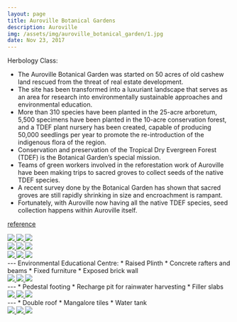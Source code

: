 ```yaml
---
layout: page
title: Auroville Botanical Gardens
description: Auroville
img: /assets/img/auroville_botanical_garden/1.jpg
date: Nov 23, 2017
---
```

Herbology Class: 
* The Auroville Botanical Garden was started on 50 acres of old cashew land rescued from the threat of real estate development.
* The site has been transformed into a  luxuriant landscape that serves as an area for research into environmentally sustainable approaches and environmental education.
* More than 310 species have been planted in the 25-acre arboretum, 5,500 specimens have been planted in the 10-acre conservation forest, and a TDEF plant nursery has been created, capable of producing 50,000 seedlings per year to promote the re-introduction of the indigenous flora of the region.
* Conservation and preservation of the Tropical Dry Evergreen Forest (TDEF) is the Botanical Garden’s special mission.
* Teams of green workers involved in the reforestation work of Auroville have been making trips to sacred groves to collect seeds of the native TDEF species.
* A recent survey done by the Botanical Garden has shown that sacred groves are still rapidly shrinking in size and encroachment is rampant.
* Fortunately, with Auroville now having all the native TDEF species, seed collection happens within Auroville itself.

<a href = "http://auroville.org" > reference </a>


<div class="img_row">
    <a data-fancybox="gallery" href="{{ site.baseurl }}/assets/img/auroville_botanical_garden/1.jpg">
        <img class="col one left" src="{{ site.baseurl }}/assets/img/auroville_botanical_garden/1.jpg" />
    </a>
    <a data-fancybox="gallery" href="{{ site.baseurl }}/assets/img/auroville_botanical_garden/2.jpg">
        <img class="col one left" src="{{ site.baseurl }}/assets/img/auroville_botanical_garden/2.jpg" />
    </a>
    <a data-fancybox="gallery" href="{{ site.baseurl }}/assets/img/auroville_botanical_garden/3.jpg">
        <img class="col one left" src="{{ site.baseurl }}/assets/img/auroville_botanical_garden/3.jpg" />
    </a>
</div>
<div class="img_row">
    <a data-fancybox="gallery" href="{{ site.baseurl }}/assets/img/auroville_botanical_garden/4.jpg">
        <img class="col one left" src="{{ site.baseurl }}/assets/img/auroville_botanical_garden/4.jpg" />
    </a>
    <a data-fancybox="gallery" href="{{ site.baseurl }}/assets/img/auroville_botanical_garden/5.jpg">
        <img class="col one left" src="{{ site.baseurl }}/assets/img/auroville_botanical_garden/5.jpg" />
    </a>
    <a data-fancybox="gallery" href="{{ site.baseurl }}/assets/img/auroville_botanical_garden/6.jpg">
        <img class="col one left" src="{{ site.baseurl }}/assets/img/auroville_botanical_garden/6.jpg" />
    </a>
</div>
<div class="img_row">
    <a data-fancybox="gallery" href="{{ site.baseurl }}/assets/img/auroville_botanical_garden/7.jpg">
        <img class="col one left" src="{{ site.baseurl }}/assets/img/auroville_botanical_garden/7.jpg" />
    </a>
    <a data-fancybox="gallery" href="{{ site.baseurl }}/assets/img/auroville_botanical_garden/8.jpg">
        <img class="col one left" src="{{ site.baseurl }}/assets/img/auroville_botanical_garden/8.jpg" />
    </a>
    <a data-fancybox="gallery" href="{{ site.baseurl }}/assets/img/auroville_botanical_garden/9.jpg">
        <img class="col one left" src="{{ site.baseurl }}/assets/img/auroville_botanical_garden/9.jpg" />
    </a>
</div>
---
Environmental Educational Centre:
* Raised Plinth 
* Concrete rafters and beams
* Fixed furniture
* Exposed brick wall
<div class="img_row">
    <a data-fancybox="gallery" href="{{ site.baseurl }}/assets/img/auroville_botanical_garden/11.jpg">
        <img class="col one left" src="{{ site.baseurl }}/assets/img/auroville_botanical_garden/11.jpg" />
    </a>
    <a data-fancybox="gallery" href="{{ site.baseurl }}/assets/img/auroville_botanical_garden/12.jpg">
        <img class="col one left" src="{{ site.baseurl }}/assets/img/auroville_botanical_garden/12.jpg" />
    </a>
    <a data-fancybox="gallery" href="{{ site.baseurl }}/assets/img/auroville_botanical_garden/13.jpg">
        <img class="col one left" src="{{ site.baseurl }}/assets/img/auroville_botanical_garden/13.jpg" />
    </a>
</div>
---
* Pedestal footing 
* Recharge pit for rainwater harvesting
* Filler slabs
<div class="img_row">
    <a data-fancybox="gallery" href="{{ site.baseurl }}/assets/img/auroville_botanical_garden/14.jpg">
        <img class="col one left" src="{{ site.baseurl }}/assets/img/auroville_botanical_garden/14.jpg" />
    </a>
    <a data-fancybox="gallery" href="{{ site.baseurl }}/assets/img/auroville_botanical_garden/15.jpg">
        <img class="col one left" src="{{ site.baseurl }}/assets/img/auroville_botanical_garden/15.jpg" />
    </a>
    <a data-fancybox="gallery" href="{{ site.baseurl }}/assets/img/auroville_botanical_garden/16.jpg">
        <img class="col one left" src="{{ site.baseurl }}/assets/img/auroville_botanical_garden/16.jpg" />
    </a>
</div>
---
* Double roof
* Mangalore tiles
* Water tank
<div class="img_row">
    <a data-fancybox="gallery" href="{{ site.baseurl }}/assets/img/auroville_botanical_garden/17.jpg">
        <img class="col one left" src="{{ site.baseurl }}/assets/img/auroville_botanical_garden/17.jpg" />
    </a>
    <a data-fancybox="gallery" href="{{ site.baseurl }}/assets/img/auroville_botanical_garden/18.jpg">
        <img class="col one left" src="{{ site.baseurl }}/assets/img/auroville_botanical_garden/18.jpg" />
    </a>
    <a data-fancybox="gallery" href="{{ site.baseurl }}/assets/img/auroville_botanical_garden/19.jpg">
        <img class="col one left" src="{{ site.baseurl }}/assets/img/auroville_botanical_garden/19.jpg" />
    </a>
</div>